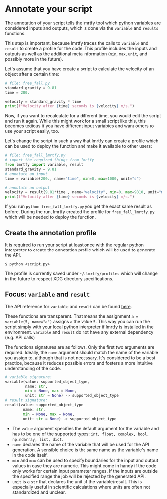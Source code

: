 # Annotate your script

The annotation of your script tells the lmrtfy tool which python variables are considered inputs and
outputs, which is done via the `variable` and `results` functions.

This step is important, because lmrtfy traces the calls to `variable` and `result` to create a profile
for the code. This profile includes the inputs and outputs as well as the additional meta information
(`min`, `max`, `unit`, and possibly more in the future).

Let's assume that you have create a script to calculate the velocity of an object after a certain time:
```python
# file: free_fall.py
standard_gravity = 9.81
time = 200.

velocity = standard_gravity * time
print(f"Velocity after {time} seconds is {velocity} m/s.")
```

Now, if you want to recalculate for a different time, you would edit the script and run it again. While
this might work for a small script like this, this becomes tedious if you have different input variables
and want others to use your script easily, too.

Let's change the script in such a way that lmrtfy can create a profile which can be used to deploy
the function and make it available to other users:

```python
# file: free_fall_lmrtfy.py
# import the required things from lmrtfy
from lmrtfy import variable, result
standard_gravity = 9.81
# annotate an input
time = variable(200., name="time", min=0, max=1000, unit="s")

# annotate an output
velocity = result(9.81*time , name="velocity", min=0, max=9810, unit="m")
print(f"Velocity after {time} seconds is {velocity} m/s.")
```

If you run `python free_fall_lmrtfy.py` you get the exact same result as before. During the run, lmrtfy
created the profile for `free_fall_lmrtfy.py` which will be needed to deploy the function.


## Create the annotation profile
It is required to run your script at least once with the regular python interpreter to create the
annotation profile which will be used to generate the API.
```shell
$ python <script.py>
```

The profile is currently saved under `~/.lmrtfy/profiles` which will change in the future to respect
XDG directory specifications.

## Focus: `variable` and `result`

The API reference for `variable` and `result` can be found [here](../api_reference.md).



These functions are transparent. That means the assignment `a = variable(5, name="a")` assigns `a`
the value `5`. This way you can run the script simply with your local python interpreter if lmrtfy is
installed in the environment. `variable` and `result` do not have any external dependency (e.g. API calls)

The functions signatures are as follows. Only the first two arguments are required. Ideally, the
`name` argument should match the name of the variable you assign to, although that is not necessary.
It's considered to be a best practice, because it reduces possible errors and fosters a more intuitive
understanding of the code.
```python
# variable signature:
variable(value: supported_object_type, 
         name: str, 
         min = None, max = None, 
         unit: str = None) -> supported_object_type
# result signature:
result(value: supported_object_type,
        name: str,
        min = None, max = None,
        unit: str = None) -> supported_object_type
```

* The `value` argument specifies the default argument for the variable and has to be one of the
  supported types: `int, float, complex, bool, np.ndarray, list, dict`.
* `name` declares the name of the variable that will be used for the API generation. A sensible choice
  is the same name as the variable's name in the code itself.
* `min` and `max` can be used to specify boundaries for the input and output values in case they are
  numeric. This might come in handy if the code only works for certain input parameter ranges. If the
  inputs are outside the specified range the job will be rejected by the generated API.
* `unit` is a `str` that declares the unit of the variable/result. This is especially useful in scientific
  calculations where units are often not standardized and unclear.
